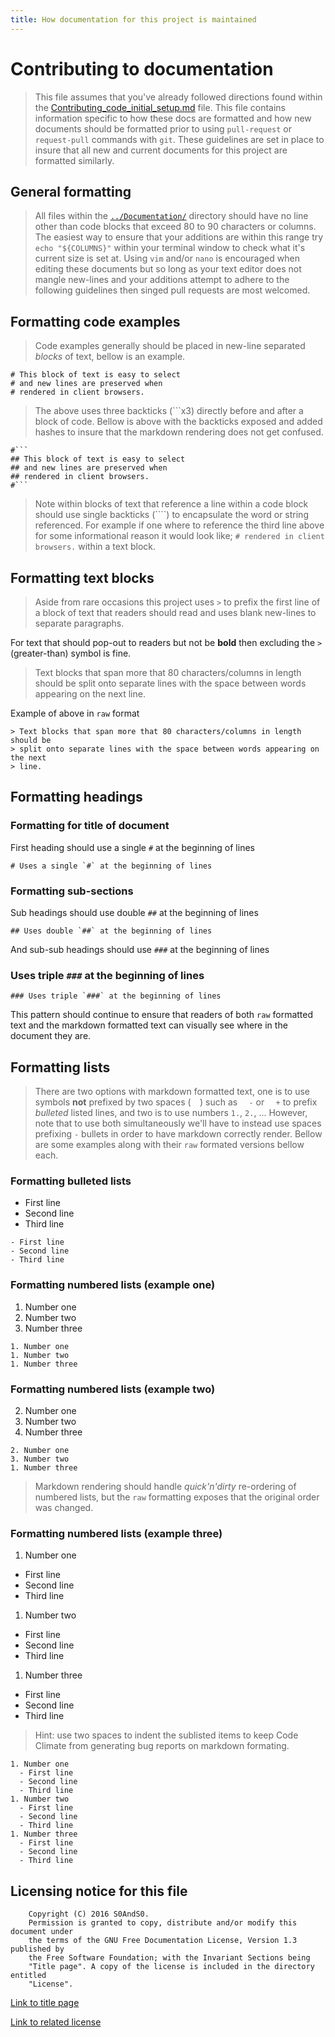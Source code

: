 ```yaml
---
title: How documentation for this project is maintained
---
```


# Contributing to documentation

> This file assumes that you've already followed directions found within
> the [Contributing_code_initial_setup.md](Contributing_code_initial_setup.md)
> file. This file contains information specific to how these docs are formatted
> and how new documents should be formatted prior to using `pull-request` or
> `request-pull` commands with `git`. These guidelines are set in place to
> insure that all new and current documents for this project are formatted
> similarly.

## General formatting

> All files within the [`../Documentation/`](../Documentation/) directory
> should have no line other than code blocks that exceed 80 to 90 characters
> or columns. The easiest way to ensure that your additions are within this
> range try `echo "${COLUMNS}"` within your terminal window to check what it's
> current size is set at. Using `vim` and/or `nano` is encouraged when editing
> these documents but so long as your text editor does not mangle new-lines
> and your additions attempt to adhere to the following guidelines then
> singed pull requests are most welcomed.

## Formatting code examples

> Code examples generally should be placed in new-line separated *blocks* of
> text, bellow is an example.

```
# This block of text is easy to select
# and new lines are preserved when
# rendered in client browsers.
```

> The above uses three backticks (```x3) directly before and after a block of
> code. Bellow is above with the backticks exposed and added hashes to insure
> that the markdown rendering does not get confused.

```
#```
## This block of text is easy to select
## and new lines are preserved when
## rendered in client browsers.
#```
```

> Note within blocks of text that reference a line within a code block should
> use single backticks (````) to encapsulate the word or string referenced.
> For example if one where to reference the third line above for some
> informational reason it would look like; `# rendered in client browsers.`
> within a text block.

## Formatting text blocks

> Aside from rare occasions this project uses `>` to prefix the first line of
> a block of text that readers should read and uses blank new-lines to separate
> paragraphs.

For text that should pop-out to readers but not be **bold** then excluding the
 `>` (greater-than) symbol is fine.

> Text blocks that span more that 80 characters/columns in length  should be
> split onto separate lines with the space between words appearing on the next
> line.

Example of above in `raw` format

```
> Text blocks that span more that 80 characters/columns in length  should be
> split onto separate lines with the space between words appearing on the next
> line.
```

## Formatting headings

### Formatting for title of document

First heading should use a single `#` at the beginning of lines

```
# Uses a single `#` at the beginning of lines
```

### Formatting sub-sections

Sub headings should use double `##` at the beginning of lines

```
## Uses double `##` at the beginning of lines
```

And sub-sub headings should use `###` at the beginning of lines

### Uses triple `###` at the beginning of lines

```
### Uses triple `###` at the beginning of lines
```

This pattern should continue to ensure that readers of both `raw` formatted
 text and the markdown formatted text can visually see where in the document
 they are.

## Formatting lists

> There are two options with markdown formatted text, one is to use symbols
> **not** prefixed by two spaces (`  `) such as `  -` or `  +` to prefix
> *bulleted* listed lines, and two is to use numbers `1.`, `2.`, ...
> However, note that to use both simultaneously we'll have to instead use
> spaces prefixing `-` bullets in order to have markdown correctly render.
> Bellow are some examples along with their `raw` formated versions bellow
> each.

### Formatting bulleted lists

- First line
- Second line
- Third line

```
- First line
- Second line
- Third line
```

### Formatting numbered lists (example one)

1. Number one
1. Number two
1. Number three

```
1. Number one
1. Number two
1. Number three
```

### Formatting numbered lists (example two)

2. Number one
3. Number two
1. Number three

```
2. Number one
3. Number two
1. Number three
```

> Markdown rendering should handle *quick'n'dirty* re-ordering of numbered
> lists, but the `raw` formatting exposes that the original order was changed.

### Formatting numbered lists (example three)

1. Number one
  - First line
  - Second line
  - Third line
1. Number two
  - First line
  - Second line
  - Third line
1. Number three
  - First line
  - Second line
  - Third line

> Hint: use two spaces to indent the sublisted items to keep Code Climate
> from generating bug reports on markdown formating.

```
1. Number one
  - First line
  - Second line
  - Third line
1. Number two
  - First line
  - Second line
  - Third line
1. Number three
  - First line
  - Second line
  - Third line
```

## Licensing notice for this file

```
    Copyright (C) 2016 S0AndS0.
    Permission is granted to copy, distribute and/or modify this document under
    the terms of the GNU Free Documentation License, Version 1.3 published by
    the Free Software Foundation; with the Invariant Sections being
    "Title page". A copy of the license is included in the directory entitled
    "License".
```

[Link to title page](Contributing_Financially.md)

[Link to related license](../Licenses/GNU_FDLv1.3_Documentation.md)
